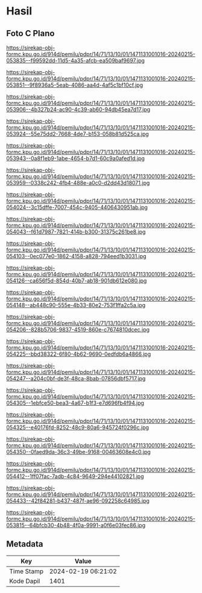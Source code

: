 # Hasil

## Foto C Plano

https://sirekap-obj-formc.kpu.go.id/914d/pemilu/pdpr/14/71/13/10/01/1471131001016-20240215-053835--f99592dd-11d5-4a35-afcb-ea509baf9697.jpg

https://sirekap-obj-formc.kpu.go.id/914d/pemilu/pdpr/14/71/13/10/01/1471131001016-20240215-053851--9f8936a5-5eab-4086-aa4d-4af5c1bf10cf.jpg

https://sirekap-obj-formc.kpu.go.id/914d/pemilu/pdpr/14/71/13/10/01/1471131001016-20240215-053906--4b327b24-ac90-4c39-ab60-94db45ea7d17.jpg

https://sirekap-obj-formc.kpu.go.id/914d/pemilu/pdpr/14/71/13/10/01/1471131001016-20240215-053924--55e75dd2-7668-4de7-b153-058b81d525ca.jpg

https://sirekap-obj-formc.kpu.go.id/914d/pemilu/pdpr/14/71/13/10/01/1471131001016-20240215-053943--0a8f1eb9-1abe-4654-b7d1-60c9a0afed1d.jpg

https://sirekap-obj-formc.kpu.go.id/914d/pemilu/pdpr/14/71/13/10/01/1471131001016-20240215-053959--0338c242-4fb4-488e-a0c0-d2dd43d18071.jpg

https://sirekap-obj-formc.kpu.go.id/914d/pemilu/pdpr/14/71/13/10/01/1471131001016-20240215-054024--3c15dffe-7007-454c-9405-4406430951ab.jpg

https://sirekap-obj-formc.kpu.go.id/914d/pemilu/pdpr/14/71/13/10/01/1471131001016-20240215-054043--f61d7987-7821-414b-b300-31375c261be8.jpg

https://sirekap-obj-formc.kpu.go.id/914d/pemilu/pdpr/14/71/13/10/01/1471131001016-20240215-054103--0ec077e0-1862-4158-a828-794eed1b3031.jpg

https://sirekap-obj-formc.kpu.go.id/914d/pemilu/pdpr/14/71/13/10/01/1471131001016-20240215-054126--ca656f5d-854d-40b7-ab18-901db612e080.jpg

https://sirekap-obj-formc.kpu.go.id/914d/pemilu/pdpr/14/71/13/10/01/1471131001016-20240215-054148--ab448c90-555e-4b33-80e2-753f1ffa2c5a.jpg

https://sirekap-obj-formc.kpu.go.id/914d/pemilu/pdpr/14/71/13/10/01/1471131001016-20240215-054206--828b5706-9837-4519-860e-c7674810dcec.jpg

https://sirekap-obj-formc.kpu.go.id/914d/pemilu/pdpr/14/71/13/10/01/1471131001016-20240215-054225--bbd38322-6f80-4b62-9690-0edfdb6a4866.jpg

https://sirekap-obj-formc.kpu.go.id/914d/pemilu/pdpr/14/71/13/10/01/1471131001016-20240215-054247--a204c0bf-de3f-48ca-8bab-07856dbf5717.jpg

https://sirekap-obj-formc.kpu.go.id/914d/pemilu/pdpr/14/71/13/10/01/1471131001016-20240215-054305--1ebfce50-bea3-4a67-b1f3-e7d696fb4f94.jpg

https://sirekap-obj-formc.kpu.go.id/914d/pemilu/pdpr/14/71/13/10/01/1471131001016-20240215-054325--e40176fd-8252-48c9-80a6-945724f0296c.jpg

https://sirekap-obj-formc.kpu.go.id/914d/pemilu/pdpr/14/71/13/10/01/1471131001016-20240215-054350--0faed9da-36c3-49be-9168-00463608e4c0.jpg

https://sirekap-obj-formc.kpu.go.id/914d/pemilu/pdpr/14/71/13/10/01/1471131001016-20240215-054412--1ff07fac-7adb-4c84-9649-294e44102821.jpg

https://sirekap-obj-formc.kpu.go.id/914d/pemilu/pdpr/14/71/13/10/01/1471131001016-20240215-054433--42f84281-b437-487f-ae96-092258c64985.jpg

https://sirekap-obj-formc.kpu.go.id/914d/pemilu/pdpr/14/71/13/10/01/1471131001016-20240215-053815--64bfcb30-4b48-4f0a-9991-a0f6e03fec86.jpg


## Metadata

| Key        | Value               |
| ---------- | ------------------- |
| Time Stamp | 2024-02-19 06:21:02 |
| Kode Dapil | 1401                |



